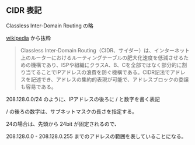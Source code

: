 ## CIDR 表記

Classless Inter-Domain Routing の略

[wikipedia](https://ja.wikipedia.org/wiki/Classless_Inter-Domain_Routing) から抜粋

> Classless Inter-Domain Routing（CIDR、サイダー）は、インターネット上のルーターにおけるルーティングテーブルの肥大化速度を低減させるための機構であり、ISPや組織にクラスA、B、Cを全部ではなく部分的に割り当てることでIPアドレスの浪費を防ぐ機構である。CIDR記法でアドレスを記述でき、アドレスの集約的表現が可能で、アドレスブロックの委譲も容易である。

208.128.0.0/24 のように、IPアドレスの後ろに  / と数字を書く表記

/ の後ろの数字は、サブネットマスクの長さを指定する。

24の場合は、先頭から 24bit が固定されるので、

208.128.0.0 - 208.128.0.255 までのアドレスの範囲を表していることになる。

